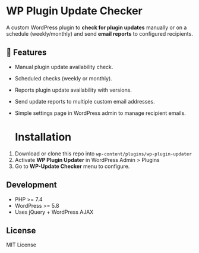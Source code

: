 # WP Plugin Update Checker

A custom WordPress plugin to **check for plugin updates** manually or on a schedule (weekly/monthly) and send **email reports** to configured recipients.

## 🚀 Features
- Manual plugin update availability check.
- Scheduled checks (weekly or monthly).
- Reports plugin update availability with versions.
- Send update reports to multiple custom email addresses.
- Simple settings page in WordPress admin to manage recipient emails.

   # Installation
1. Download or clone this repo into `wp-content/plugins/wp-plugin-updater`
2. Activate **WP Plugin Updater** in WordPress Admin > Plugins
3. Go to **WP-Update Checker** menu to configure.

## Development
- PHP >= 7.4
- WordPress >= 5.8
- Uses jQuery + WordPress AJAX

## License
MIT License
